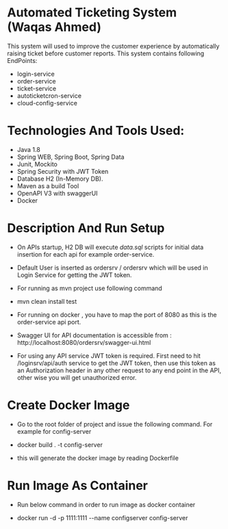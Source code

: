 # Automated Ticketing System (Waqas Ahmed)

This system will used to improve the customer experience by automatically raising ticket before customer reports. This system contains following EndPoints:
- login-service
- order-service 
- ticket-service 
- autoticketcron-service
- cloud-config-service

# Technologies And Tools Used:

* Java 1.8
* Spring WEB, Spring Boot, Spring Data
* Junit, Mockito
* Spring Security with JWT Token
* Database H2 (In-Memory DB).
* Maven as a build Tool
* OpenAPI V3 with swaggerUI 
* Docker

# Description And Run Setup

- On APIs startup, H2 DB will execute *data.sql* scripts for initial data insertion for each api for example order-service.
  
- Default User is inserted as ordersrv / ordersrv which will be used in Login Service for getting the JWT token.

- For running as mvn project use following command

- mvn clean install test
  
- For running on docker , you have to map the port of 8080 as this is the order-service api port.
  
- Swagger UI for API documentation is accessible from : 
http://localhost:8080/ordersrv/swagger-ui.html
  
- For using any API service JWT token is required. First need to hit /loginsrv/api/auth service to get the JWT token, then use this token as an 
  Authorization header in any other request to any end point in the API, other wise you will get 
  unauthorized error.
  
# Create Docker Image

- Go to the root folder of project and issue the following command. For example for config-server

- docker build . -t config-server

- this will generate the docker image by reading Dockerfile

# Run Image As Container
  
- Run below command in order to run image as docker container

- docker run -d -p 1111:1111 --name configserver config-server
